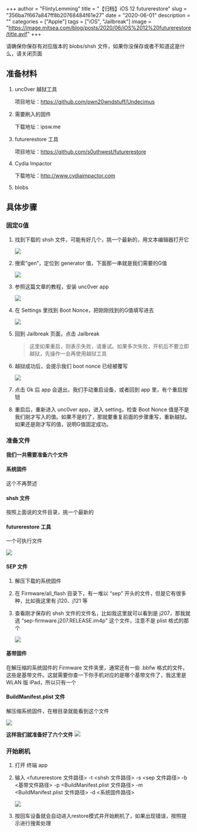 +++
author = "FlintyLemming"
title = "【归档】iOS 12 futurerestore"
slug = "356ba7f667a847ff8b20768484f61e27"
date = "2020-06-01"
description = ""
categories = ["Apple"]
tags = ["iOS", "Jailbreak"]
image = "https://image.mitsea.com/blog/posts/2020/06/iOS%2012%20futurerestore/title.avif"
+++

请确保你保存有对应版本的 blobs/shsh 文件，如果你没保存或者不知道这是什么，请关闭页面

## 准备材料

1. unc0ver 越狱工具

    项目地址：https://github.com/pwn20wndstuff/Undecimus
2. 需要刷入的固件

    下载地址：ipsw.me
3. futurerestore 工具

    项目地址：https://github.com/s0uthwest/futurerestore
4. Cydia Impactor

    下载地址：http://www.cydiaimpactor.com

5. blobs

## 具体步骤
### 固定G值
1. 找到下载的 shsh 文件，可能有好几个，挑一个最新的，用文本编辑器打开它

    ![](https://image.mitsea.com/blog/posts/2020/06/iOS%2012%20futurerestore/1.avif)
2. 搜索“gen”，定位到 generator 值，下面那一串就是我们需要的G值

    ![](https://image.mitsea.com/blog/posts/2020/06/iOS%2012%20futurerestore/2.avif)
3. 参照这篇文章的教程，安装 unc0ver app

    ![](https://image.mitsea.com/blog/posts/2020/06/iOS%2012%20futurerestore/3.avif)
4. 在 Settings 里找到 Boot Nonce，把刚刚找到的G值填写进去

    ![](https://image.mitsea.com/blog/posts/2020/06/iOS%2012%20futurerestore/4.avif)
5. 回到 Jailbreak 页面，点击 Jailbreak
    > 这里如果重启，则表示失败，请重试。如果多次失败，开机后不要立即越狱，先操作一会再使用越狱工具
6. 越狱成功后，会提示我们 boot nonce 已经被覆写

    ![](https://image.mitsea.com/blog/posts/2020/06/iOS%2012%20futurerestore/5.avif)
7. 点击 Ok 后 app 会退出，我们手动重启设备，或者回到 app 里，有个重启按钮
8. 重启后，重新进入 unc0ver app，进入 setting，检查 Boot Nonce 值是不是我们刚才写入的值。如果不是的了，那就要重复前面的步骤重写，重新越狱。如果还是刚才写的值，说明G值固定成功。

### 准备文件
**我们一共需要准备六个文件**
#### 系统固件
这个不再赘述
#### shsh 文件
按照上面说的文件目录，挑一个最新的
#### futurerestore 工具
一个可执行文件

![](https://image.mitsea.com/blog/posts/2020/06/iOS%2012%20futurerestore/6.avif)
#### SEP 文件
1. 解压下载的系统固件
2. 在 Firmware/all_flash 目录下，有一堆以 “sep” 开头的文件，但是它有很多种，比如我这里有 j120、j121 等
3. 查看刚才保存的 shsh 文件的文件名，比如我这里就可以看到是 j207，那我就选 “sep-firmware.j207.RELEASE.im4p” 这个文件，注意不是 plist 格式的那个

    ![](https://image.mitsea.com/blog/posts/2020/06/iOS%2012%20futurerestore/7.avif)
#### 基带固件
在解压缩的系统固件的 Firmware 文件夹里，通常还有一些 .bbfw 格式的文件，这些是基带文件。这就需要你查一下你手机对应的是哪个基带文件了，我这里是 WLAN 版 iPad，所以只有一个



#### BuildManifest.plist 文件
解压缩系统固件，在根目录就能看到这个文件

![](https://image.mitsea.com/blog/posts/2020/06/iOS%2012%20futurerestore/8.avif)

**这样我们就准备好了六个文件**
![](https://image.mitsea.com/blog/posts/2020/06/iOS%2012%20futurerestore/9.avif)

### 开始刷机
1. 打开 终端 app
2. 输入 <futurerestore 文件路径> -t <shsh 文件路径> -s <sep 文件路径> -b <基带文件路径> -p <BuildManifest.plist 文件路径> -m <BuildManifest.plist 文件路径> -d <系统固件路径>

    ![](https://image.mitsea.com/blog/posts/2020/06/iOS%2012%20futurerestore/10.avif)
3. 按回车设备就会自动进入restore模式并开始刷机了，如果出现错误，按照提示进行搜索处理